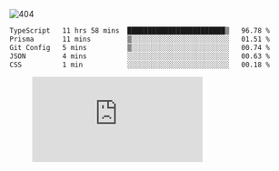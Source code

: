 ![404](https://user-images.githubusercontent.com/378023/89412096-6f759d80-d761-11ea-8c57-84b30ef3f2b1.png)

<!--START_SECTION:waka-->

```txt
TypeScript   11 hrs 58 mins  ████████████████████████▒   96.78 %
Prisma       11 mins         ▒░░░░░░░░░░░░░░░░░░░░░░░░   01.51 %
Git Config   5 mins          ▒░░░░░░░░░░░░░░░░░░░░░░░░   00.74 %
JSON         4 mins          ░░░░░░░░░░░░░░░░░░░░░░░░░   00.63 %
CSS          1 min           ░░░░░░░░░░░░░░░░░░░░░░░░░   00.18 %
```

<!--END_SECTION:waka-->
<figure><embed src="https://wakatime.com/share/@018b853e-267a-435d-a858-33e2b098b9d7/f3c3aa68-553a-4373-a9f9-2d456f62f780.svg"></embed></figure>
